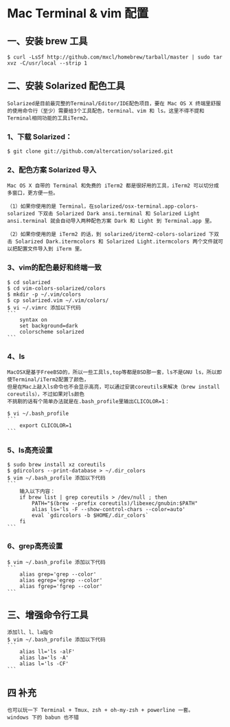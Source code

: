 

# Mac Terminal & vim 配置

## 一、安装 brew 工具

    $ curl -LsSf http://github.com/mxcl/homebrew/tarball/master | sudo tar xvz -C/usr/local --strip 1


## 二、安装 Solarized 配色工具

    Solarized是目前最完整的Terminal/Editor/IDE配色项目，要在 Mac OS X 终端里舒服的使用命令行（至少）需要给3个工具配色，terminal、vim 和 ls。这里不得不提和Terminal相同功能的工具iTerm2。

### 1、下载 Solarized：
    
    $ git clone git://github.com/altercation/solarized.git
    
### 2、配色方案 Solarized 导入
    
    Mac OS X 自带的 Terminal 和免费的 iTerm2 都是很好用的工具，iTerm2 可以切分成多窗口，更方便一些。
    
    （1）如果你使用的是 Terminal，在solarized/osx-terminal.app-colors-solarized 下双击 Solarized Dark ansi.terminal 和 Solarized Light ansi.terminal 就会自动导入两种配色方案 Dark 和 Light 到 Terminal.app 里。

    （2）如果你使用的是 iTerm2 的话，到 solarized/iterm2-colors-solarized 下双击 Solarized Dark.itermcolors 和 Solarized Light.itermcolors 两个文件就可以把配置文件导入到 iTerm 里。

### 3、vim的配色最好和终端一致
    
    $ cd solarized
    $ cd vim-colors-solarized/colors
    $ mkdir -p ~/.vim/colors
    $ cp solarized.vim ~/.vim/colors/
    $ vi ~/.vimrc 添加以下代码
    ```
        syntax on
        set background=dark
        colorscheme solarized
    ```
    
### 4、ls
    
    MacOSX是基于FreeBSD的，所以一些工具ls,top等都是BSD那一套，ls不是GNU ls，所以即使Terminal/iTerm2配置了颜色，
    但是在Mac上敲入ls命令也不会显示高亮，可以通过安装coreutils来解决（brew install coreutils），不过如果对ls颜色
    不挑剔的话有个简单办法就是在.bash_profile里输出CLICOLOR=1：
    
    $ vi ~/.bash_profile
    ```
        export CLICOLOR=1
    ```

### 5、ls高亮设置
    
    $ sudo brew install xz coreutils
    $ gdircolors --print-database > ~/.dir_colors
    $ vim ~/.bash_profile 添加以下代码
    ```
        输入以下内容：
        if brew list | grep coreutils > /dev/null ; then
            PATH="$(brew --prefix coreutils)/libexec/gnubin:$PATH"
            alias ls='ls -F --show-control-chars --color=auto'
            eval `gdircolors -b $HOME/.dir_colors`
        fi
    ```

### 6、grep高亮设置
   
    $ vim ~/.bash_profile 添加以下代码
    ```
        alias grep='grep --color'
        alias egrep='egrep --color'
        alias fgrep='fgrep --color'
    ```

## 三、增强命令行工具

    添加ll、l、la指令
    $ vim ~/.bash_profile 添加以下代码
    ```
        alias ll='ls -alF'
        alias la='ls -A'
        alias l='ls -CF'
    ```


## 四 补充
    
    也可以玩一下 Terminal + Tmux、zsh + oh-my-zsh + powerline 一套。
    windows 下的 babun 也不错




